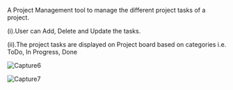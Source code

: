 A Project Management tool to manage the different project tasks of a project.

(i).User can Add, Delete and Update the tasks.

(ii).The project tasks are displayed on Project board based on categories i.e. ToDo, In Progress, Done


![Capture6](https://user-images.githubusercontent.com/50835817/147559916-19573257-a2db-4217-846f-1c0bd797b6b2.PNG)


![Capture7](https://user-images.githubusercontent.com/50835817/147559929-054b6ed5-fd69-4407-86dd-0d6fa66fde43.PNG)

